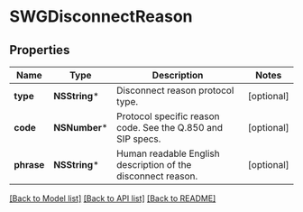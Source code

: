 # SWGDisconnectReason

## Properties
Name | Type | Description | Notes
------------ | ------------- | ------------- | -------------
**type** | **NSString*** | Disconnect reason protocol type. | [optional] 
**code** | **NSNumber*** | Protocol specific reason code. See the Q.850 and SIP specs. | [optional] 
**phrase** | **NSString*** | Human readable English description of the disconnect reason. | [optional] 

[[Back to Model list]](../README.md#documentation-for-models) [[Back to API list]](../README.md#documentation-for-api-endpoints) [[Back to README]](../README.md)


